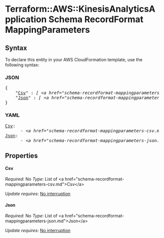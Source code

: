 # Terraform::AWS::KinesisAnalyticsApplication Schema RecordFormat MappingParameters

## Syntax

To declare this entity in your AWS CloudFormation template, use the following syntax:

### JSON

<pre>
{
    "<a href="#csv" title="Csv">Csv</a>" : <i>[ &lt;a href=&#34;schema-recordformat-mappingparameters-csv.md&#34;&gt;Csv&lt;/a&gt;, ... ]</i>,
    "<a href="#json" title="Json">Json</a>" : <i>[ &lt;a href=&#34;schema-recordformat-mappingparameters-json.md&#34;&gt;Json&lt;/a&gt;, ... ]</i>
}
</pre>

### YAML

<pre>
<a href="#csv" title="Csv">Csv</a>: <i>
      - &lt;a href=&#34;schema-recordformat-mappingparameters-csv.md&#34;&gt;Csv&lt;/a&gt;</i>
<a href="#json" title="Json">Json</a>: <i>
      - &lt;a href=&#34;schema-recordformat-mappingparameters-json.md&#34;&gt;Json&lt;/a&gt;</i>
</pre>

## Properties

#### Csv

_Required_: No
_Type_: List of &lt;a href=&#34;schema-recordformat-mappingparameters-csv.md&#34;&gt;Csv&lt;/a&gt;

_Update requires_: [No interruption](https://docs.aws.amazon.com/AWSCloudFormation/latest/UserGuide/using-cfn-updating-stacks-update-behaviors.html#update-no-interrupt)

#### Json

_Required_: No
_Type_: List of &lt;a href=&#34;schema-recordformat-mappingparameters-json.md&#34;&gt;Json&lt;/a&gt;

_Update requires_: [No interruption](https://docs.aws.amazon.com/AWSCloudFormation/latest/UserGuide/using-cfn-updating-stacks-update-behaviors.html#update-no-interrupt)

